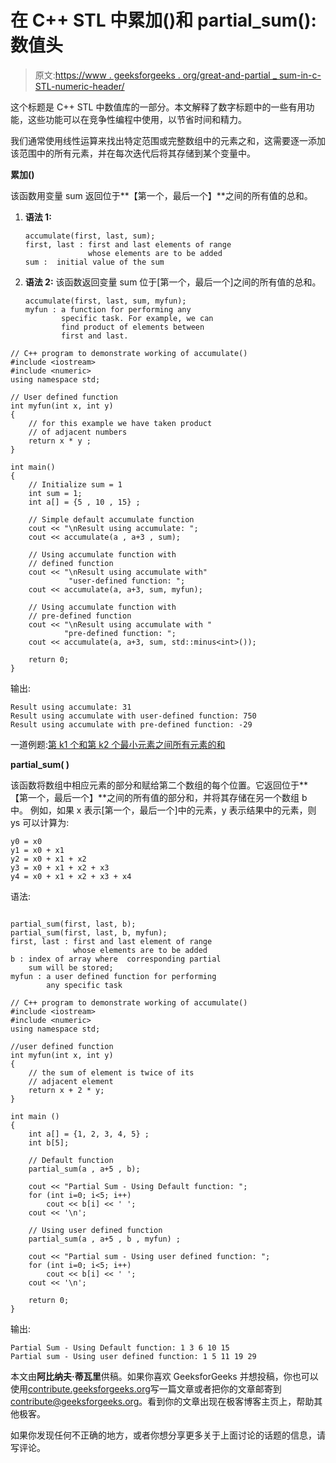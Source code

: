 # 在 C++ STL 中累加()和 partial_sum():数值头

> 原文:[https://www . geeksforgeeks . org/great-and-partial _ sum-in-c-STL-numeric-header/](https://www.geeksforgeeks.org/accumulate-and-partial_sum-in-c-stl-numeric-header/)

这个标题是 C++ STL 中数值库的一部分。本文解释了数字标题中的一些有用功能，这些功能可以在竞争性编程中使用，以节省时间和精力。

我们通常使用线性运算来找出特定范围或完整数组中的元素之和，这需要逐一添加该范围中的所有元素，并在每次迭代后将其存储到某个变量中。

**累加()**

该函数用变量 sum 返回位于**【第一个，最后一个】**之间的所有值的总和。

1.  **语法 1:**

    ```
    accumulate(first, last, sum);
    first, last : first and last elements of range 
                  whose elements are to be added
    sum :  initial value of the sum

    ```

2.  **语法 2:** 该函数返回变量 sum 位于[第一个，最后一个]之间的所有值的总和。

    ```
    accumulate(first, last, sum, myfun); 
    myfun : a function for performing any 
            specific task. For example, we can
            find product of elements between
            first and last.

    ```

```
// C++ program to demonstrate working of accumulate()
#include <iostream> 
#include <numeric>     
using namespace std;

// User defined function
int myfun(int x, int y) 
{
    // for this example we have taken product 
    // of adjacent numbers
    return x * y ;
}

int main() 
{
    // Initialize sum = 1 
    int sum = 1;
    int a[] = {5 , 10 , 15} ;

    // Simple default accumulate function
    cout << "\nResult using accumulate: ";
    cout << accumulate(a , a+3 , sum);

    // Using accumulate function with
    // defined function
    cout << "\nResult using accumulate with"
             "user-defined function: ";
    cout << accumulate(a, a+3, sum, myfun);

    // Using accumulate function with
    // pre-defined function 
    cout << "\nResult using accumulate with "
            "pre-defined function: ";
    cout << accumulate(a, a+3, sum, std::minus<int>());

    return 0;
}
```

输出:

```
Result using accumulate: 31
Result using accumulate with user-defined function: 750
Result using accumulate with pre-defined function: -29

```

一道例题:[第 k1 个和第 k2 个最小元素之间所有元素的和](https://www.geeksforgeeks.org/sum-elements-k1th-k2th-smallest-elements/)

**partial_sum( )**

该函数将数组中相应元素的部分和赋给第二个数组的每个位置。它返回位于**【第一个，最后一个】**之间的所有值的部分和，并将其存储在另一个数组 b 中。
例如，如果 x 表示[第一个，最后一个]中的元素，y 表示结果中的元素，则 ys 可以计算为:

```
y0 = x0 
y1 = x0 + x1 
y2 = x0 + x1 + x2 
y3 = x0 + x1 + x2 + x3 
y4 = x0 + x1 + x2 + x3 + x4

```

语法:

```

partial_sum(first, last, b);
partial_sum(first, last, b, myfun);
first, last : first and last element of range 
              whose elements are to be added
b : index of array where  corresponding partial 
    sum will be stored;
myfun : a user defined function for performing 
        any specific task

```

```
// C++ program to demonstrate working of accumulate()
#include <iostream> 
#include <numeric>     
using namespace std;

//user defined function
int myfun(int x, int y)
{
    // the sum of element is twice of its 
    // adjacent element
    return x + 2 * y;
}

int main () 
{
    int a[] = {1, 2, 3, 4, 5} ;
    int b[5];

    // Default function
    partial_sum(a , a+5 , b);

    cout << "Partial Sum - Using Default function: ";
    for (int i=0; i<5; i++)
        cout << b[i] << ' ';
    cout << '\n';

    // Using user defined function
    partial_sum(a , a+5 , b , myfun) ;

    cout << "Partial sum - Using user defined function: ";
    for (int i=0; i<5; i++)
        cout << b[i] << ' ';
    cout << '\n';

    return 0;
}
```

输出:

```
Partial Sum - Using Default function: 1 3 6 10 15 
Partial sum - Using user defined function: 1 5 11 19 29 

```

本文由**阿比纳夫·蒂瓦里**供稿。如果你喜欢 GeeksforGeeks 并想投稿，你也可以使用[contribute.geeksforgeeks.org](http://www.contribute.geeksforgeeks.org)写一篇文章或者把你的文章邮寄到 contribute@geeksforgeeks.org。看到你的文章出现在极客博客主页上，帮助其他极客。

如果你发现任何不正确的地方，或者你想分享更多关于上面讨论的话题的信息，请写评论。
